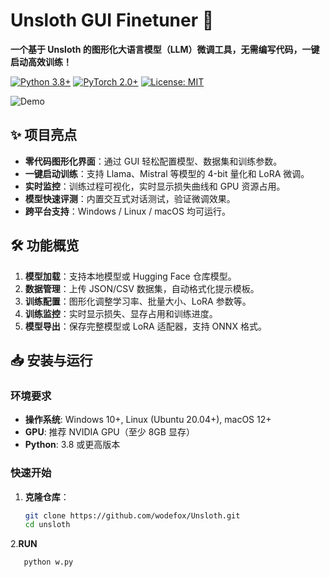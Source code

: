 # Unsloth GUI Finetuner 🚀

**一个基于 Unsloth 的图形化大语言模型（LLM）微调工具，无需编写代码，一键启动高效训练！**

[![Python 3.8+](https://img.shields.io/badge/Python-3.8%2B-blue.svg)](https://www.python.org/)
[![PyTorch 2.0+](https://img.shields.io/badge/PyTorch-2.0%2B-red.svg)](https://pytorch.org/)
[![License: MIT](https://img.shields.io/badge/License-MIT-green.svg)](https://opensource.org/licenses/MIT)

![Demo](assets/demo.gif) <!-- 可替换为实际项目演示动图或截图 -->

## ✨ 项目亮点
- **零代码图形化界面**：通过 GUI 轻松配置模型、数据集和训练参数。
- **一键启动训练**：支持 Llama、Mistral 等模型的 4-bit 量化和 LoRA 微调。
- **实时监控**：训练过程可视化，实时显示损失曲线和 GPU 资源占用。
- **模型快速评测**：内置交互式对话测试，验证微调效果。
- **跨平台支持**：Windows / Linux / macOS 均可运行。

## 🛠️ 功能概览
1. **模型加载**：支持本地模型或 Hugging Face 仓库模型。
2. **数据管理**：上传 JSON/CSV 数据集，自动格式化提示模板。
3. **训练配置**：图形化调整学习率、批量大小、LoRA 参数等。
4. **训练监控**：实时显示损失、显存占用和训练进度。
5. **模型导出**：保存完整模型或 LoRA 适配器，支持 ONNX 格式。

## 📥 安装与运行

### 环境要求
- **操作系统**: Windows 10+, Linux (Ubuntu 20.04+), macOS 12+
- **GPU**: 推荐 NVIDIA GPU（至少 8GB 显存）
- **Python**: 3.8 或更高版本

### 快速开始
1. **克隆仓库**：
   ```bash
   git clone https://github.com/wodefox/Unsloth.git
   cd unsloth
2.**RUN**
```bash
   python w.py
